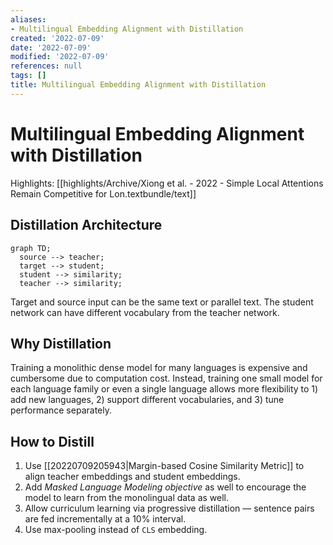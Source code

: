 ```yaml
---
aliases:
- Multilingual Embedding Alignment with Distillation
created: '2022-07-09'
date: '2022-07-09'
modified: '2022-07-09'
references: null
tags: []
title: Multilingual Embedding Alignment with Distillation
---
```


# Multilingual Embedding Alignment with Distillation

Highlights: [[highlights/Archive/Xiong et al. - 2022 - Simple Local Attentions Remain Competitive for Lon.textbundle/text]]

## Distillation Architecture

```mermaid
graph TD; 
  source --> teacher;
  target --> student;
  student --> similarity;
  teacher --> similarity;
```

Target and source input can be the same text or parallel text. The student network can have different vocabulary from the teacher network.

## Why Distillation

Training a monolithic dense model for many languages is expensive and cumbersome due to computation cost. Instead, training one small model for each language family or even a single language allows more flexibility to 1) add new languages, 2) support different vocabularies, and 3) tune performance separately.

## How to Distill

1. Use [[20220709205943|Margin-based Cosine Similarity Metric]] to align teacher embeddings and student embeddings.
2. Add *Masked Language Modeling objective* as well to encourage the model to learn from the monolingual data as well.
3. Allow curriculum learning via progressive distillation — sentence pairs are fed incrementally at a 10% interval.
4. Use max-pooling instead of `CLS` embedding.